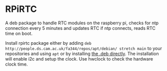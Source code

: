 RPiRTC
=============

A deb package to handle RTC modules on the raspberry pi, checks for ntp connection every 5 minutes and updates RTC if ntp connects, reads RTC time on boot.

Install rpirtc package either by adding
`deb http://people.ds.cam.ac.uk/fa344/repos/apt/debian/ stretch main` to your repositories and using `apt` or by installing [the .deb directly](`http://people.ds.cam.ac.uk/fa344/repos/apt/debian/pool/main/r/rpirtc/rpirtc_0.1-4_all.deb`). The installation will enable i2c and setup the clock. Use hwclock to check the hardware clock time.
